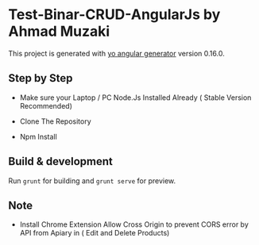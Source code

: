 # Test-Binar-CRUD-AngularJs by Ahmad Muzaki

This project is generated with [yo angular generator](https://github.com/yeoman/generator-angular)
version 0.16.0.

## Step by Step

- Make sure your Laptop / PC Node.Js Installed Already ( Stable Version Recommended)

- Clone The Repository

- Npm Install

## Build & development

Run `grunt` for building and `grunt serve` for preview.


## Note

- Install Chrome Extension Allow Cross Origin to prevent CORS error by API from Apiary in ( Edit and Delete Products)